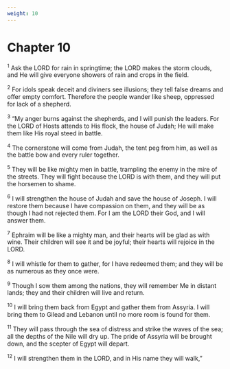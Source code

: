 ```yaml
---
weight: 10
---
```


# Chapter 10

<sup>1</sup> Ask the LORD for rain in springtime; the LORD makes the storm clouds, and He will give everyone showers of rain and crops in the field. 

<sup>2</sup> For idols speak deceit and diviners see illusions; they tell false dreams and offer empty comfort. Therefore the people wander like sheep, oppressed for lack of a shepherd. 

<sup>3</sup> “My anger burns against the shepherds, and I will punish the leaders. For the LORD of Hosts attends to His flock, the house of Judah; He will make them like His royal steed in battle. 

<sup>4</sup> The cornerstone will come from Judah, the tent peg from him, as well as the battle bow and every ruler together. 

<sup>5</sup> They will be like mighty men in battle, trampling the enemy in the mire of the streets. They will fight because the LORD is with them, and they will put the horsemen to shame. 

<sup>6</sup> I will strengthen the house of Judah and save the house of Joseph. I will restore them because I have compassion on them, and they will be as though I had not rejected them. For I am the LORD their God, and I will answer them. 

<sup>7</sup> Ephraim will be like a mighty man, and their hearts will be glad as with wine. Their children will see it and be joyful; their hearts will rejoice in the LORD. 

<sup>8</sup> I will whistle for them to gather, for I have redeemed them; and they will be as numerous as they once were. 

<sup>9</sup> Though I sow them among the nations, they will remember Me in distant lands; they and their children will live and return. 

<sup>10</sup> I will bring them back from Egypt and gather them from Assyria. I will bring them to Gilead and Lebanon until no more room is found for them. 

<sup>11</sup> They will pass through the sea of distress and strike the waves of the sea; all the depths of the Nile will dry up. The pride of Assyria will be brought down, and the scepter of Egypt will depart. 

<sup>12</sup> I will strengthen them in the LORD, and in His name they will walk,” 


